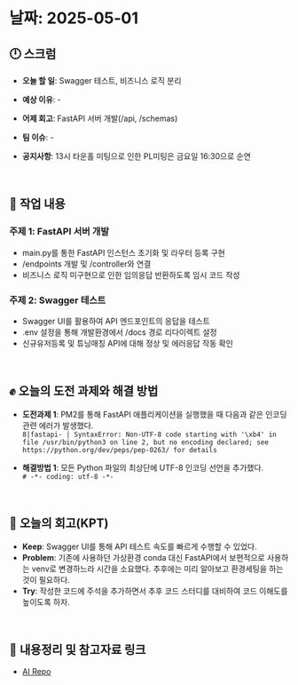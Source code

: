 # 날짜: 2025-05-01

## 🕛 스크럼
- **오늘 할 일**: Swagger 테스트, 비즈니스 로직 분리
- **예상 이유**: -
- **어제 회고**: FastAPI 서버 개발(/api, /schemas)

- **팀 이슈**: -
- **공지사항**: 13시 타운홀 미팅으로 인한 PL미팅은 금요일 16:30으로 순연

<br>

## 💼 작업 내용
### 주제 1: FastAPI 서버 개발
- main.py를 통한 FastAPI 인스턴스 초기화 및 라우터 등록 구현
- /endpoints 개발 및 /controller와 연결
- 비즈니스 로직 미구현으로 인한 임의응답 반환하도록 임시 코드 작성

### 주제 2: Swagger 테스트
- Swagger UI를 활용하여 API 엔드포인트의 응답을 테스트
- .env 설정을 통해 개발환경에서 /docs 경로 리다이렉트 설정
- 신규유저등록 및 튜닝매칭 API에 대해 정상 및 에러응답 작동 확인

<br>

## ✊ 오늘의 도전 과제와 해결 방법
- **도전과제 1**: PM2를 통해 FastAPI 애플리케이션을 실행했을 때 다음과 같은 인코딩 관련 에러가 발생했다.<br>
`8|fastapi- | SyntaxError: Non-UTF-8 code starting with '\xb4' in file /usr/bin/python3 on line 2, but no encoding declared; see https://python.org/dev/peps/pep-0263/ for details`
  
- **해결방법 1**: 모든 Python 파일의 최상단에 UTF-8 인코딩 선언을 추가했다.<br>
`# -*- coding: utf-8 -*-`

<br>

## 🤔 오늘의 회고(KPT)
- **Keep**: Swagger UI를 통해 API 테스트 속도를 빠르게 수행할 수 있었다.
- **Problem**: 기존에 사용하던 가상환경 conda 대신 FastAPI에서 보편적으로 사용하는 venv로 변경하느라 시간을 소요했다. 추후에는 미리 알아보고 환경세팅을 하는 것이 필요하다.
- **Try**: 작성한 코드에 주석을 추가하면서 추후 코드 스터디를 대비하여 코드 이해도를 높이도록 하자.

<br>

## 🔗 내용정리 및 참고자료 링크
- [AI Repo](https://github.com/100-hours-a-week/2-hertz-ai/tree/develop)
